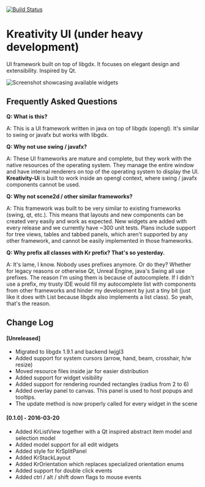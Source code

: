 [![Build Status](https://travis-ci.org/alexpana/kreativity-ui.svg?branch=master)](https://travis-ci.org/alexpana/kreativity-ui)

# Kreativity UI (under heavy development)

UI framework built on top of libgdx. It focuses on elegant design and extensibility. Inspired by Qt. 

![Screenshot showcasing available widgets](https://raw.githubusercontent.com/alexpana/kreativity-ui/master/screenshot.png)

## Frequently Asked Questions
**Q: What is this?**

A: This is a UI framework written in java on top of libgdx (opengl). It's similar to swing or javafx but works with libgdx.


**Q: Why not use swing / javafx?**

A: These UI frameworks are mature and complete, but they work with the native resources of the operating system. They
manage the entire window and have internal renderers on top of the operating system to display the UI. **Kreativity-Ui**
is built to work inside an opengl context, where swing / javafx components cannot be used.


**Q: Why not scene2d / other similar frameworks?**

A: This framework was built to be very similar to existing frameworks (swing, qt, etc.). This means that layouts and
new components can be created very easily and work as expected. New widgets are added with every release and we currently
have ~300 unit tests. Plans include support for tree views, tables and tabbed panels, which aren't supported by any other
framework, and cannot be easily implemented in those frameworks.


**Q: Why prefix all classes with Kr prefix? That's so yesterday.**

A: It's lame, I know. Nobody uses prefixes anymore. Or do they? Whether for legacy reasons or otherwise Qt, Unreal Engine,
java's Swing all use prefixes. The reason I'm using them is because of autocomplete. If I didn't use a prefix, my trusty 
IDE would fill my autocomplete list with components from other frameworks and hinder my development by just a tiny bit 
(just like it does with List because libgdx also implements a list class). So yeah, that's the reason.

## Change Log

#### [Unreleased]
- Migrated to libgdx 1.9.1 and backend lwjgl3
- Added support for system cursors (arrow, hand, beam, crosshair, h/w resize)
- Moved resource files inside jar for easier distribution
- Added support for widget visibility
- Added support for rendering rounded rectangles (radius from 2 to 6)
- Added overlay panel to canvas. This panel is used to host popups and tooltips.
- The update method is now properly called for every widget in the scene

#### [0.1.0] - 2016-03-20
- Added KrListView together with a Qt inspired abstract item model and selection model
- Added model support for all edit widgets
- Added style for KrSplitPanel
- Added KrStackLayout
- Added KrOrientation which replaces specialized orientation enums
- Added support for double click events
- Added ctrl / alt / shift down flags to mouse events
